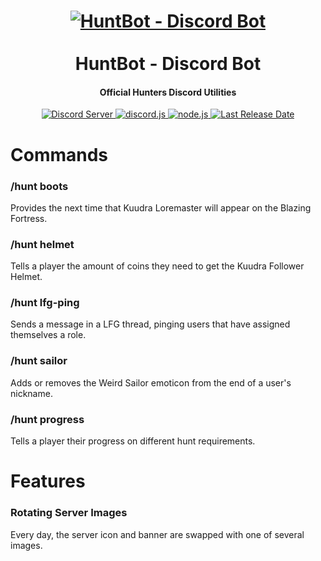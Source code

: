 <h1 align="center">
    <a href="https://github.com/WeslayCodes/HuntBot"><img src="https://cdn.discordapp.com/icons/996884296860172469/4a639492abda81a21677d7cd5f2540af.webp?size=512" alt="HuntBot - Discord Bot"></a>
    <br><br>
    HuntBot - Discord Bot
    <br>
</h1>
<h4 align="center">Official Hunters Discord Utilities</h4>

<p align="center">
    <a href="https://discord.gg/tvb55qGnFU">
        <img src="https://discord.com/api/guilds/996884296860172469/widget.png" alt="Discord Server">
    </a>
    <a href="https://github.com/discord-jda/JDA">
        <img src="https://img.shields.io/badge/discord-jda-purple.svg" alt="discord.js">
    </a>
    <a href="https://maven.apache.org/">
        <img src="https://img.shields.io/badge/apache-maven-orange.svg" alt="node.js">
    </a>
    <a href="https://github.com/WeslayCodes/HuntBot">
        <img src="https://img.shields.io/github/last-commit/WeslayCodes/HuntBot/main?logo=github&label=last%20release" alt="Last Release Date">
    </a>
</p>

# Commands

### /hunt boots
Provides the next time that Kuudra Loremaster will appear on the Blazing Fortress.

### /hunt helmet
Tells a player the amount of coins they need to get the Kuudra Follower Helmet.

### /hunt lfg-ping
Sends a message in a LFG thread, pinging users that have assigned themselves a role.

### /hunt sailor
Adds or removes the Weird Sailor emoticon from the end of a user's nickname.

### /hunt progress
Tells a player their progress on different hunt requirements.

# Features

### Rotating Server Images
Every day, the server icon and banner are swapped with one of several images.
